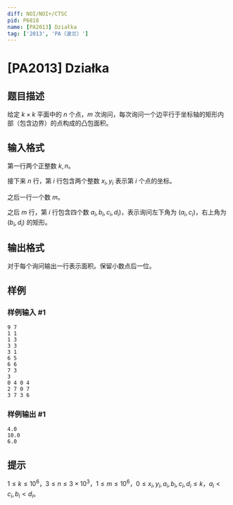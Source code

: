 ```yaml
---
diff: NOI/NOI+/CTSC
pid: P6818
name: [PA2013] Działka
tag: ['2013', 'PA（波兰）']
---
```

# [PA2013] Działka
## 题目描述

给定 $k\times k$ 平面中的 $n$ 个点，$m$ 次询问，每次询问一个边平行于坐标轴的矩形内部（包含边界）的点构成的凸包面积。
## 输入格式

第一行两个正整数 $k,n$。

接下来 $n$ 行，第 $i$ 行包含两个整数 $x_i,y_i$ 表示第 $i$ 个点的坐标。

之后一行一个数 $m$。

之后 $m$ 行，第 $i$ 行包含四个数 $a_i,b_i,c_i,d_i)$，表示询问左下角为 $(a_i,c_i)$，右上角为 $(b_i,d_i)$ 的矩形。

## 输出格式

对于每个询问输出一行表示面积。保留小数点后一位。
## 样例

### 样例输入 #1
```
9 7
1 1
1 3
3 3
3 1
6 5
6 6
7 3
3
0 4 0 4
2 7 0 7
3 7 3 6
```
### 样例输出 #1
```
4.0
10.0
6.0
```
## 提示

$1\leq k\leq 10^6$，$3\leq n\leq 3\times 10^3$，$1\leq m\leq 10^6$，$0\leq x_i,y_i,a_i,b_i,c_i,d_i\leq k，a_i<c_i,b_i<d_i$。
